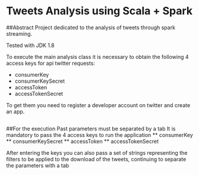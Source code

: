 # Tweets Analysis using Scala + Spark

##Abstract
Project dedicated to the analysis of tweets through spark streaming.

Tested with JDK 1.8

To execute the main analysis class it is necessary to obtain the following 4 access keys for api twitter requests:
* consumerKey
* consumerKeySecret
* accessToken
* accessTokenSecret

To get them you need to register a developer account on twitter and create an app.
##
##For the execution
Past parameters must be separated by a tab
It is mandatory to pass the 4 access keys to run the application
** consumerKey
** consumerKeySecret
** accessToken
** accessTokenSecret

After entering the keys you can also pass a set of strings representing the filters to be applied to the download of the tweets, continuing to separate the parameters with a tab


